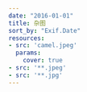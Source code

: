 ```yaml
---
date: "2016-01-01"
title: 杂图
sort_by: "Exif.Date"
resources:
- src: 'camel.jpeg'
  params:
    cover: true
- src: '**.jpeg'
- src: '**.jpg'
---
```

